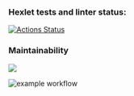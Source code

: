 ### Hexlet tests and linter status:
[![Actions Status](https://github.com/KhavNet/java-project-lvl1/workflows/hexlet-check/badge.svg)](https://github.com/KhavNet/java-project-lvl1/actions)

### Maintainability
<a href="https://codeclimate.com/github/codeclimate/codeclimate/maintainability"><img src="https://api.codeclimate.com/v1/badges/a99a88d28ad37a79dbf6/maintainability" /></a>

![example workflow](https://github.com/KhavNet/java-project-lvl1/actions/workflows/main.yml/badge.svg)
